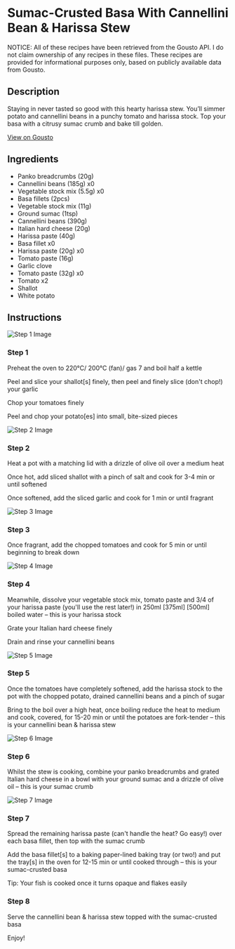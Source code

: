 # Sumac-Crusted Basa With Cannellini Bean & Harissa Stew

NOTICE: All of these recipes have been retrieved from the Gousto API. I do not claim ownership of any recipes in these files. These recipes are provided for informational purposes only, based on publicly available data from Gousto.

## Description

Staying in never tasted so good with this hearty harissa stew. You’ll simmer potato and cannellini beans in a punchy tomato and harissa stock. Top your basa with a citrusy sumac crumb and bake till golden.

[View on Gousto](https://www.gousto.co.uk/recipes/cookbook/sumac-crusted-basa-with-cannellini-bean-harissa-stew)

## Ingredients

- Panko breadcrumbs (20g)
- Cannellini beans (185g) x0
- Vegetable stock mix (5.5g) x0
- Basa fillets (2pcs)
- Vegetable stock mix (11g)
- Ground sumac (1tsp)
- Cannellini beans (390g)
- Italian hard cheese (20g)
- Harissa paste (40g)
- Basa fillet x0
- Harissa paste (20g) x0
- Tomato paste (16g)
- Garlic clove
- Tomato paste (32g) x0
- Tomato x2
- Shallot
- White potato

## Instructions

![Step 1 Image](https://production-media.gousto.co.uk/cms/recipe-step-image/step-1-1682436027610-x200.jpg)

### Step 1

Preheat the oven to 220°C/ 200°C (fan)/ gas 7 and boil half a kettle

Peel and slice your shallot[s]<span class="text-danger"> </span>finely, then peel and finely slice (don't chop!) your garlic

Chop your tomatoes finely

Peel and chop your potato[es]<span class="text-danger"> </span>into small, bite-sized pieces

![Step 2 Image](https://production-media.gousto.co.uk/cms/recipe-step-image/step-2-1682436032245-x200.jpg)

### Step 2

Heat a pot with a matching lid with a drizzle of olive oil over a medium heat

Once hot, add sliced shallot with a pinch of salt and cook for 3-4 min or until softened

Once softened, add the sliced garlic and cook for 1 min or until fragrant

![Step 3 Image](https://production-media.gousto.co.uk/cms/recipe-step-image/step-3-1682436036144-x200.jpg)

### Step 3

Once fragrant, add the chopped tomatoes and cook for 5 min or until beginning to break down

![Step 4 Image](https://production-media.gousto.co.uk/cms/recipe-step-image/step-4-1682436040332-x200.jpg)

### Step 4

Meanwhile, dissolve your vegetable stock mix, tomato paste and 3/4 of your harissa paste (you'll use the rest later!) in 250ml <span class="text-purple">[375ml] </span><span class="text-danger">[500ml] </span>boiled water – this is your harissa stock

Grate your Italian hard cheese finely

Drain and rinse your cannellini beans

![Step 5 Image](https://production-media.gousto.co.uk/cms/recipe-step-image/step-5-1682436044323-x200.jpg)

### Step 5

Once the tomatoes have completely softened, add the harissa stock to the pot with the chopped potato, drained cannellini beans and a pinch of sugar

Bring to the boil over a high heat, once boiling reduce the heat to medium and cook, covered, for 15-20 min or until the potatoes are fork-tender – this is your cannellini bean & harissa stew

![Step 6 Image](https://production-media.gousto.co.uk/cms/recipe-step-image/step-6-1682436048896-x200.jpg)

### Step 6

Whilst the stew is cooking, combine your panko breadcrumbs and grated Italian hard cheese in a bowl with your ground sumac and a drizzle of olive oil – this is your sumac crumb

![Step 7 Image](https://production-media.gousto.co.uk/cms/recipe-step-image/step-7-1682436053081-x200.jpg)

### Step 7

Spread the remaining harissa paste (can't handle the heat? Go easy!) over each basa fillet, then top with the sumac crumb

Add the basa fillet[s] to a baking paper-lined baking tray (or two!) and put the tray[s] in the oven for 12-15 min or until cooked through – this is your sumac-crusted basa

Tip: Your fish is cooked once it turns opaque and flakes easily

### Step 8

Serve the cannellini bean & harissa stew topped with the sumac-crusted basa

Enjoy!

